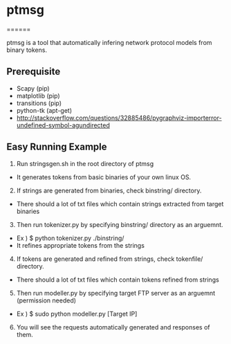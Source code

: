 # ptmsg #
======

ptmsg is a tool that automatically infering network protocol models from binary tokens.

## Prerequisite ##
- Scapy (pip)
- matplotlib (pip)
- transitions (pip)
- python-tk (apt-get)
- http://stackoverflow.com/questions/32885486/pygraphviz-importerror-undefined-symbol-agundirected

## Easy Running Example ##

1. Run stringsgen.sh in the root directory of ptmsg
- It generates tokens from basic binaries of your own linux OS.

2. If strings are generated from binaries, check binstring/ directory.
- There should a lot of txt files which contain strings extracted from target binaries

3. Then run tokenizer.py by specifying binstring/ directory as an arguemnt.
- Ex ) $ python tokenizer.py ./binstring/
- It refines appropriate tokens from the strings

4. If tokens are generated and refined from strings, check tokenfile/ directory.
- There should a lot of txt files which contain tokens refined from strings

5. Then run modeller.py by specifying target FTP server as an arguemnt (permission needed)
- Ex ) $ sudo python modeller.py [Target IP]

6. You will see the requests automatically generated and responses of them.